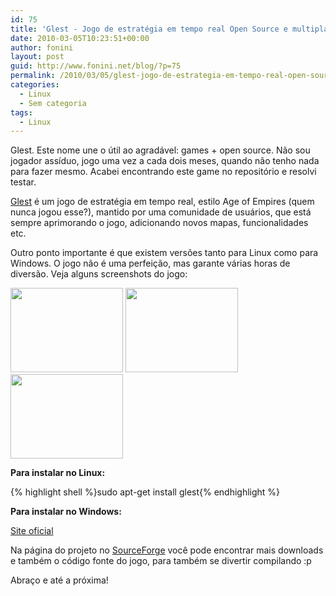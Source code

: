 ```yaml
---
id: 75
title: 'Glest - Jogo de estratégia em tempo real Open Source e multiplataforma'
date: 2010-03-05T10:23:51+00:00
author: fonini
layout: post
guid: http://www.fonini.net/blog/?p=75
permalink: /2010/03/05/glest-jogo-de-estrategia-em-tempo-real-open-source-e-multiplataforma/
categories:
  - Linux
  - Sem categoria
tags:
  - Linux
---
```

Glest. Este nome une o útil ao agradável: games + open source. Não sou jogador assíduo, jogo uma vez a cada dois meses, quando não tenho nada para fazer mesmo. Acabei encontrando este game no repositório e resolvi testar.

<a href="http://glest.org" rel="externo, nofollow">Glest</a> é um jogo de estratégia em tempo real, estilo Age of Empires (quem nunca jogou esse?), mantido por uma comunidade de usuários, que está sempre aprimorando o jogo, adicionando novos mapas, funcionalidades etc.

Outro ponto importante é que existem versões tanto para Linux como para Windows. O jogo não é uma perfeição, mas garante várias horas de diversão. Veja alguns screenshots do jogo:

<a href="http://glest.org/images/galeria/pantallas/s02.jpg" rel="externo, nofollow"><img alt="" src="http://glest.org/images/galeria/pantallas/s02.jpg" style="width: 180px; height: 135px;" /></a> <a href="http://glest.org/images/galeria/pantallas/s09.jpg" rel="externo, nofollow"><img alt="" src="http://glest.org/images/galeria/pantallas/s09.jpg" style="width: 180px; height: 135px;" /></a> <a href="http://glest.org/images/galeria/pantallas/s13.jpg" rel="externo, nofollow"><img alt="" src="http://glest.org/images/galeria/pantallas/s13.jpg" style="width: 180px; height: 135px;" /></a> 

**Para instalar no Linux:**  

{% highlight shell %}sudo apt-get install glest{% endhighlight %}

**Para instalar no Windows:**
  
<a href="http://glest.org/en/downloads.php" rel="externo, nofollow">Site oficial</a>

Na página do projeto no <a href="http://sourceforge.net/projects/glest/files/" rel="externo, nofollow">SourceForge</a> você pode encontrar mais downloads e também o código fonte do jogo, para também se divertir compilando :p

Abraço e até a próxima!